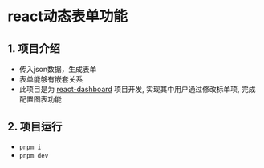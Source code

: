 # react动态表单功能
## 1. 项目介绍
* 传入json数据，生成表单
* 表单能够有嵌套关系
* 此项目是为 [react-dashboard](https://github.com/tsja2001/react-dashboard) 项目开发, 实现其中用户通过修改标单项, 完成配置图表功能

## 2. 项目运行
* `pnpm i`
* `pnpm dev`

